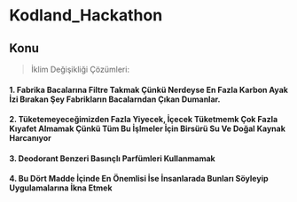# Kodland_Hackathon
## Konu
>  İklim Değişikliği Çözümleri:
#### 1. Fabrika Bacalarına Filtre Takmak Çünkü Nerdeyse En Fazla Karbon Ayak İzi Bırakan Şey Fabrikların Bacalarndan Çıkan Dumanlar.
#### 2. Tüketemeyeceğimizden Fazla Yiyecek, İçecek Tüketmemk Çok Fazla Kıyafet Almamak Çünkü Tüm Bu İşlmeler İçin Birsürü Su Ve Doğal Kaynak Harcanıyor
#### 3. Deodorant Benzeri Basınçlı Parfümleri Kullanmamak
#### 4. Bu Dört Madde İçinde En Önemlisi İse İnsanlarada Bunları Söyleyip Uygulamalarına İkna Etmek

